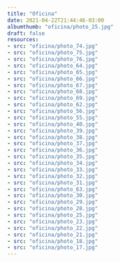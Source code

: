 ```yaml
---
title: "Oficina"
date: 2021-04-22T21:44:46-03:00
albumthumb: "oficina/photo_25.jpg"
draft: false
resources:
- src: "oficina/photo_74.jpg"
- src: "oficina/photo_75.jpg"
- src: "oficina/photo_76.jpg"
- src: "oficina/photo_64.jpg"
- src: "oficina/photo_65.jpg"
- src: "oficina/photo_66.jpg"
- src: "oficina/photo_67.jpg"
- src: "oficina/photo_68.jpg"
- src: "oficina/photo_69.jpg"
- src: "oficina/photo_62.jpg"
- src: "oficina/photo_56.jpg"
- src: "oficina/photo_55.jpg"
- src: "oficina/photo_40.jpg"
- src: "oficina/photo_39.jpg"
- src: "oficina/photo_38.jpg"
- src: "oficina/photo_37.jpg"
- src: "oficina/photo_36.jpg"
- src: "oficina/photo_35.jpg"
- src: "oficina/photo_34.jpg"
- src: "oficina/photo_33.jpg"
- src: "oficina/photo_32.jpg"
- src: "oficina/photo_31.jpg"
- src: "oficina/photo_63.jpg"
- src: "oficina/photo_30.jpg"
- src: "oficina/photo_29.jpg"
- src: "oficina/photo_28.jpg"
- src: "oficina/photo_25.jpg"
- src: "oficina/photo_23.jpg"
- src: "oficina/photo_22.jpg"
- src: "oficina/photo_21.jpg"
- src: "oficina/photo_18.jpg"
- src: "oficina/photo_17.jpg"
---
```

